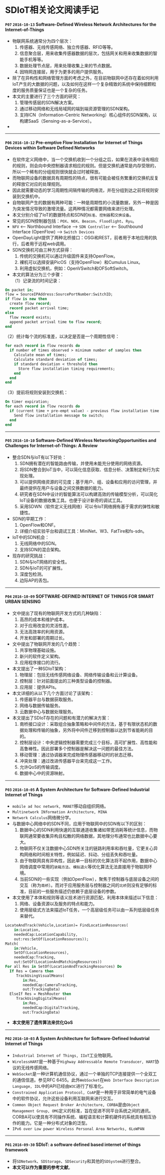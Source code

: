 # SDIoT相关论文阅读手记  

#### `P07` `2016-10-13` Software-Defined Wireless Network Architectures for the Internet-of-Things  
- 物联网系统通常分为四个层次：  
  1. 传感器、无线传感网络、独立传感器、RFID等等。  
  2. 信息聚合层，用来收集传感器数据的层次，包括网关和用来收集数据的智能手机等等。  
  3. 数据处理节点层，用来处理收集上来的节点数据。  
  4. 因特网连接层，用于为更多的用户提供服务。  
- 除了在异构性和网络管理方面的考虑之外，在目前物联网中还存在着如何利用IoT产生的大数据的问题，以及如何在这样一个复杂精致的系统中保持细颗粒度的服务质量保证也是一个复杂的任务。  
- 本文的主要进行了三个方面的研究：  
  1. 管理传感层的SDN解决方案。  
  2. 通过移动网络和无线局域网的端到端资源管理的SDN架构。  
  3. 支持ICN（Information-Centric Networking）核心组件的SDN架构，以构建SaaS（Sensing-as-a-Service）。  
- 

----
#### `P06` `2016-10-12` Pre-emptive Flow Installation for Internet of Things Devices within Software Defined Networks  
- 在软件定义网络中，当一个交换机收到一个分组之后，如果在流表中没有相应的规则，则会向中央控制器请求相应的规则。但是交换机通常是内存受限的，所以一个稀有的分组规则很快就会过时被释放。  
- 而物联网设备的数据具有周期性的特点，很有可能会被任务繁重的交换机反复的释放它对应的处理规则。  
- 因此就需要动态的学习周期性间隔传输的网络流，并在分组到达之前将规则安装到交换机中。  
- 自物联网产生的数据有两种可能：一种是周期性的小流量数据，另外一种是因为突发情况导致的激增流量。这两种情况都需要网络来进行处理。  
- 本文分别介绍了IoT的数据特点和SDN的`标准`、`控制器`和`交换设备`。  
- 常见的SDN控制器包括：`POX`、`NOX`、`Beacon`、`Floodlight`、`Ryu`。  
- `NFV` <-- Northbound Interface --> `SDN Controller` <-- Southbound Interface (OpenFlow) --> `Switch Devices`  
- OpenDayLight提供了两种北桥接口：OSGi和REST，前者用于本地应用的执行，后者用于远程web调用。  
- SDN交换机可由三种方式获得：  
  1. 传统的交换机可以通过升级固件来支持OpenFlow。  
  2. 裸机可以选择安装PicOS（支持OpenFlow）和Cumulus Linux。  
  3. 利用虚拟交换机，例如：OpenVSwitch和OFSoftSwitch。  
- 本文的算法分为三个步骤：  
（1）记录流的时间记录：  
``` pascal
On packet in;
flow = SourceIPAddress:SourcePortNumber:SwitchID;
if flow is new then
  create flow record;
  record packet arrival time;
else
  flow record exists;
  append packet arrival time to flow record;
end
```
（2）统计每个流的标准差，以决定是否是一个周期性信号：  
``` pascal
for each record in flow records do
  if number of times observed > minimum number of samples then
    Calculate mean of times;
    Calculate standard deviation of times;
    if standard deviation < threshold then
      Store flow installation timing requirements;
    end
  end
end
```
（3）提前将规则安装到交换机：  
``` pascal
On timer expiration;
for each record in flow records do
  if (current time + pre-empt value) - previous flow installation time >= flow mean then
    Send flow installation message to switch;
  end
end
```
----
#### `P05` `2016-10-10` Software-Defined Wireless NetworkingOpportunities and Challenges for Internet-of-Things: A Review  
- 整合SDN与IoT有以下好处：
  1. SDN拥有潜在的智能路由传输，并使用未能充分使用的网络资源。  
  2. 将SDN整合到IoT当中，可以简化信息获取、信息分析、决策制定和行为实现处理。  
  3. 可以提供网络资源的可见度；基于用户、组、设备和应用的访问管理，并最终提供在用户与设备之间交换数据的能力。  
  4. 研究者在SDN中设计的智能算法可以构建高效的传输模型分析，可以简化IoT设备的数据收集工具。也便于设计新奇的调试工具。
  5. 采用SDWN（软件定义无线网络）可以令IoT网络拥有基于需求的弹性和敏捷性。  
- SDN的早期工作：  
  1. OpenFlow和ONF。  
  2. 详细介绍实验平台和调试工具：MiniNet、W3、FatTire和fs-sdn。  
- IoT中的SDN机会：  
  1. 无线网络中的SDN。  
  2. 支持SDN的混合架构。  
- 现存的研究挑战：  
  1. SDN与IoT网络的安全性。  
  2. SDN与IoT的可扩展性。  
  3. 深度包检测。  
  4. 边际AP的丢包。  

----
#### `P04` `2016-10-09` SOFTWARE-DEFINED INTERNET OF THINGS FOR SMART URBAN SENSING  
- 文中提出了现有的物联网开发方式的几种缺陷：  
  1. 高昂的成本和维护成本。  
  2. 对于应用改变的灵活性差。  
  3. 无法高效率的利用资源。  
  4. 开发和部署的周期过长。  
- 文中提出了物联网开发的几个趋势：  
  1. 共享物理基础设施。  
  2. 新兴的软件定义架构。  
  3. 应用程序接口的流行。  
- 本文提出了一种SDIoT架构：  
  1. 物理层：包括无线传感网络设备、网络传输设备和云计算设备。  
  2. 控制层：针对前面提出的三种类型设备的控制器。  
  3. 应用层：提供APIs。  
- 本文详细的从以下几个方面讨论了该架构：  
  1. 传感器平台与数据获取服务。  
  2. 网络与数据传输服务。  
  3. 云数据中心与数据处理服务。  
- 本文提出了SDIoT存在的问题和有潜力的解决方案：  
  1. 南桥接口设计：采取组合抽象策略和中间件的方法，基于有限状态机的数据处理和传输的抽象，另外将中间件迁移到控制器以达到节省能耗的目的。  
  2. 控制层设计：中央逻辑控制器需要完成三个目标，高可扩展性、高性能和高鲁棒性。因此部署多个控制器是解决这一问题的最佳方法。  
  3. 移动管理：通过协调器来完成物理传感器移动时的状态迁移。  
  4. 冲突处理：通过改进传感器平台来完成这一工作。  
  5. 允许QoS的传输调度。  
  6. 数据中心中的资源映射。  

----
#### `P03` `2016-10-05` A System Architecture for Software-Defined Industrial Internet of Things  
- `mobile ad hoc network, MANET`移动自组织网络。  
- `Multinetwork INformation Architecture, MINA`  
- `Network Calculus`网络微分学。  
- 与数据中心网络中的SDN不同，应用于物联网中的SDN有以下的区别：  
  1. 数据中心的SDN利用快速的互联通道收集诸如带宽消耗等统计信息，而物联网通常要收集异构且松散的网络数据，其地理分布通常也比数据中心要大。  
  2. 物联网不仅关注数据中心SDN所关注的链路利用率和吞吐量，它更关心异构网络和时间相关特性，例如延迟、抖动、分组丢失和吞吐量。  
  3. 由于物联网具有异构性，因此单一目标的优化算法将不起作用，数据中心网络调度中常用的`装箱方法`、`模拟退火`等优化算法无法直接用于物联网环境。  
  4. 当前SDN的一些实现（例如OpenFlow），聚焦于控制器与底层设备之间的交互（称为`南桥`）。而对于应用服务层与控制器之间的`北桥`则没有足够的标准，目前的一些服务描述仍依赖于底层设备的参数。  
- 本文使用了本体和规则等语义技术进行资源匹配，利用本体来描述以下信息：  
  1. 网络、设备资源以及服务的特点和能力。  
  2. 使用层级式方法来描述IoT任务，一个高层级任务可以由一系列低层级任务来替代。  
``` pascal
LocateAndTrack(Vehicle,Location)= FindLocationResources(
	in:Location,
	neededCap:LocationCapability,
	out:res:SetOf(LocationResources));
Match(
	in:Vehicle, 
	SetOf(LocationResources),
	neededCap:Tracking,
	out:SetOf(LocationAndMatchingResources))
For all Res in SetOf(LocationAndTrackingResources) Do
  If Res = Camera then
     TrackUsingVisualMeans(
     	in:Res,
     	neededCap:CameraTracking,
     	out:TrackingData)
  ElseIf Res = MeshRouter then
     TrackUsingDigitalMeans(
     	in:Res,
     	neededCap:DigitalTracking,
     	out:TrackingData)
```
- **本文使用了遗传算法来优化QoS**  

----
#### `P02` `2016-10-03` A System Architecture for Software-Defined Industrial Internet of Things  
- `Industrial Internet of Things, IIoT`工业物联网。  
- `WirelessHART`是一种基于`Highway Addressable Remote Transducer, HART`协议的无线传感网络。  
- `WebSocket`是一种计算机通信协议，通过一个单独的TCP连接提供一个全双工的通信信道。参见RFC 6455。此外`WebSocket`在`Web Interface Description Language, IDL`中的API已经由`W3C`进行了标准化。  
- `Constrained Application Protocol, CoAP`是一种用于非常简单的电气设备中的软件协议，允许这些设备利用互联网来进行交互。  
- `Common Object Request Broker Architecture, CORBA`是由`Object Management Group, OMG`定义的标准，旨在促进不同平台系统之间的通讯。CORBA可以使具有不同操作系统、编程语言和计算机硬件的系统具有相互协作的能力。它是一种分布式对象的泛型。  
- `IPv6 over Low power Wireless Personal Area Networks, 6LoWPAN`  

----
#### `P01` `2016-09-30` SDIoT: a software defined based internet of things framework  
- 将`SDNetwork`、`SDStorage`、`SDSecurity`和其他的`SDSystem`进行整合。  
- **本文可以作为重要的参考文献**。  